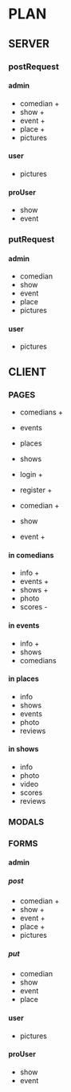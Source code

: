 # PLAN

## SERVER

### postRequest

#### admin

- comedian +
- show +
- event +
- place +
- pictures

#### user

- pictures

#### proUser

- show
- event

### putRequest

#### admin

- comedian
- show
- event
- place
- pictures

#### user

- pictures

## CLIENT

### PAGES

- comedians +
- events
- places
- shows
- login +
- register +

- comedian +
- show
- event +

#### in comedians

- info +
- events +
- shows +
- photo
- scores -

#### in events

- info +
- shows
- comedians

#### in places

- info
- shows
- events
- photo
- reviews

#### in shows

- info
- photo
- video
- scores
- reviews

### MODALS

### FORMS

#### admin

##### post

- comedian +
- show +
- event +
- place +
- pictures

##### put

- comedian
- show
- event
- place

#### user

- pictures

#### proUser

- show
- event
